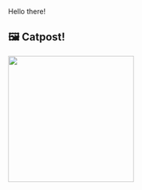 Hello there!



## 🖼️ Catpost!

<sub>
    <img src="https://cdn2.thecatapi.com/images/nEjTqWTCS.jpg" height="256">
</sub>

